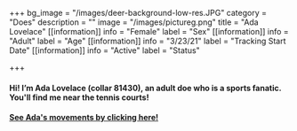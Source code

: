 +++
bg_image = "/images/deer-background-low-res.JPG"
category = "Does"
description = ""
image = "/images/pictureg.png"
title = "Ada Lovelace"
[[information]]
info = "Female"
label = "Sex"
[[information]]
info = "Adult"
label = "Age"
[[information]]
info = "3/23/21"
label = "Tracking Start Date"
[[information]]
info = "Active"
label = "Status"

+++
#### Hi! I’m Ada Lovelace (collar 81430), an adult doe who is a sports fanatic. You'll find me near the tennis courts!

#### [See Ada's movements by clicking here!](https://deer.siu.edu/maps/ID_81430.gif)